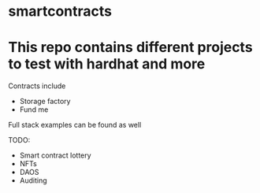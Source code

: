 # smartcontracts

# This repo contains different projects to test with hardhat and more
Contracts include
- Storage factory
- Fund me

Full stack examples can be found as well

TODO:
- Smart contract lottery
- NFTs
- DAOS
- Auditing
